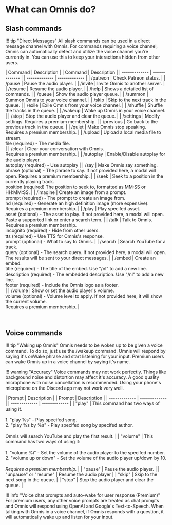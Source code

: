 # **What can Omnis do?**

## **Slash commands**

!!! tip "Direct Messages"
    All slash commands can be used in a direct message channel with Omnis.
	For commands requiring a voice channel, Omnis can automatically detect and utilize the voice channel you're currently in.
	You can use this to keep your interactions hidden from other users.

| Command  | Description |	| Command  | Description |
| ------------- | ------------- | 	| ------------- | ------------- |
| /patreon | Check Patreon status. | | /pause | Pause the audio player. |
| /invite | Invite Omnis to another server. | | /resume | Resume the audio player. |
| /help | Shows a detailed list of commands. | | /queue | Show the audio player queue. |
| /summon | Summon Omnis to your voice channel. | | /skip | Skip to the next track in the queue. |
| /exile | Exile Omnis from your voice channel. | | /shuffle | Shuffle the tracks in the queue. |
| /wakeup | Wake up Omnis in your voice channel. | | /stop | Stop the audio player and clear the queue. |
| /settings | Modify settings. Requires a premium membership. | | /previous | Go back to the previous track in the queue. |
| /quiet | Make Omnis stop speaking. <br> Requires a premium membership. | | /upload | Upload a local media file to stream. <br> file (required) - The media file. <br> |
| /clear | Clear your conversation with Omnis. <br> Requires a premium membership. | | /autoplay | Enable/Disable autoplay for the audio player. <br> autoplay (required) - Use autoplay |
| /say | Make Omnis say something. <br> phrase (optional) - The phrase to say. If not provided here, a modal will open. Requires a premium membership. | | /seek | Seek to a position in the currently playing track. <br> position (required) The position to seek to, formatted as MM:SS or HH:MM:SS. |
| /imagine | Create an image from a prompt. <br> prompt (required) - The prompt to create an image from. <br> hd (required) - Generate an high definition image (more expensive). <br> Requires a premium membership. | | /play | Play specifed asset. <br> asset (optional) - The asset to play. If not provided here, a modal will open. <br> Paste a supported link or enter a search term. |
| /talk | Talk to Omnis. Requires a premium membership. <br> incognito (required) - Hide from other users. <br> tts (required) - Use TTS for Omnis's response. <br> prompt (optional) - What to say to Omnis. | | /search | Search YouTube for a track. <br> query (optional) - The search query. If not provided here, a modal will open. <br> The results will be sent to your direct messages. |
| /embed | Create an embed. <br> title (required) - The title of the embed. Use "/nl" to add a new line. <br> description (required) - The embedded description. Use "/nl" to add a new line. <br> footer (required) - Include the Omnis logo as a footer. <br> | | /volume | Show or set the audio player's volume. <br> volume (optional) - Volume level to apply. If not provided here, it will show the current volume. <br> Requires a premium membership. |

<br>

## **Voice commands**
!!! tip "Waking up Omnis"
    Omnis needs to be woken up to be given a voice command.
	To do so, just use the /wakeup command.
	Omnis will respond by saying it's onWake phrase and start listening for your input.
	Premium users can wake Omnis up in a voice channel by saying it's name.

!!! warning "Accuracy"
    Voice commands may not work perfectly.
	Things like background noise and distortion may affect it's accuracy.
	A good quality microphone with noise cancellation is recommended.
	Using your phone's microphone on the Discord app may not work very well.
	
| Prompt  | Description |  | Prompt  | Description |
| ------------- | ------------- |	| ------------- | ------------- |
| "play"  | This command has two ways of using it. <br> <br> 1. "play %s" - Play specifed song. <br> 2. "play %s by %s" - Play specifed song by specifed author. <br> <br> Omnis will search YouTube and play the first result. | | "volume"  | This command has two ways of using it: <br> <br> 1. "volume %i" - Set the volume of the audio player to the specifed number. <br> 2. "volume up or down" - Set the volume of the audio player up/down by 10. <br> <br> *Requires a premium membership.* |
| "pause"  | Pause the audio player.  | | "unpause" or "resume" | Resume the audio player  |
| "skip"  | Skip to the next song in the queue.  | | "stop"  | Stop the audio player and clear the queue.  |

!!! info "Voice chat prompts and auto-wake for user response (Premium)"
    For premium users, any other voice prompts are treated as chat prompts and Omnis will respond using OpenAI and Google's Text-to-Speech. When talking with Omnis in a voice channel, if Omnis responds with a question, it will automatically wake up and listen for your input.